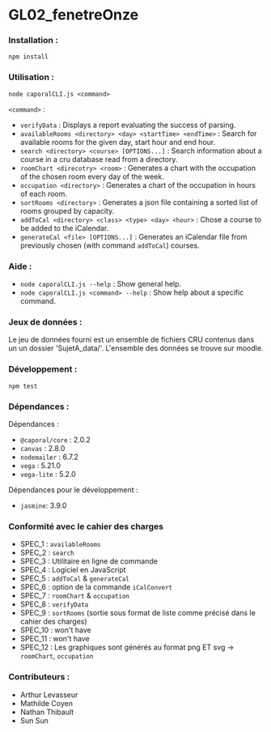 # GL02_fenetreOnze

### Installation :

`npm install`

### Utilisation :

`node caporalCLI.js <command>`

`<command>` :

- `verifyData` : Displays a report evaluating the success of parsing.
- `availableRooms <directory> <day> <startTime> <endTime>` : Search for available rooms for the given day, start hour
  and end hour.
- `search <directory> <course> [OPTIONS...]` : Search information about a course in a cru database read from a directory.
- `roomChart <direcotry> <room>` : Generates a chart with the occupation of the chosen room every day of the week.
- `occupation <directory>` : Generates a chart of the occupation in hours of each room.
- `sortRooms <directory>` : Generates a json file containing a sorted list of rooms grouped by capacity.
- `addToCal <directory> <class> <type> <day> <hour>` : Chose a course to be added to the iCalendar.
- `generateCal <file> [OPTIONS...]` :  Generates an iCalendar file from previously chosen (with command `addToCal`) courses.

### Aide :

- `node caporalCLI.js --help` : Show general help.
- `node caporalCLI.js <command> --help` : Show help about a specific command.

### Jeux de données :

Le jeu de données fourni est un ensemble de fichiers CRU contenus dans un un dossier 'SujetA_data/'. L'ensemble des données se trouve sur moodle.

### Développement :

`npm test`

### Dépendances :

Dépendances :

- `@caporal/core` : 2.0.2
- `canvas` : 2.8.0
- `nodemailer` : 6.7.2
- `vega` : 5.21.0
- `vega-lite` : 5.2.0

Dépendances pour le développement :

- `jasmine`: 3.9.0

### Conformité avec le cahier des charges

- SPEC_1 : `availableRooms`
- SPEC_2 : `search`
- SPEC_3 : Utilitaire en ligne de commande
- SPEC_4 : Logiciel en JavaScript
- SPEC_5 : `addToCal` & `generateCal`
- SPEC_6 : option de la commande `iCalConvert`
- SPEC_7 : `roomChart` & `occupation`
- SPEC_8 : `verifyData`
- SPEC_9 : `sortRooms` (sortie sous format de liste comme précisé dans le cahier des charges)
- SPEC_10 : won't have
- SPEC_11 : won't have
- SPEC_12 : Les graphiques sont générés au format png ET svg -> `roomChart`, `occupation`

### Contributeurs :

- Arthur Levasseur
- Mathilde Coyen
- Nathan Thibault
- Sun Sun
